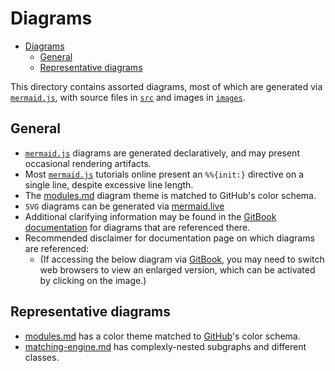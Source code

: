 # Diagrams

- [Diagrams](#diagrams)
  - [General](#general)
  - [Representative diagrams](#representative-diagrams)

This directory contains assorted diagrams, most of which are generated via [`mermaid.js`], with source files in [`src`] and images in [`images`].

## General

* [`mermaid.js`] diagrams are generated declaratively, and may present occasional rendering artifacts.
* Most [`mermaid.js`] tutorials online present an `%%{init:}` directive on a single line, despite excessive line length.
* The [modules.md] diagram theme is matched to GitHub's color schema.
* `SVG` diagrams can be generated via [mermaid.live]
* Additional clarifying information may be found in the [GitBook documentation] for diagrams that are referenced there.
* Recommended disclaimer for documentation page on which diagrams are referenced:
    * (If accessing the below diagram via [GitBook], you may need to switch web browsers to view an enlarged version, which can be activated by clicking on the image.)

## Representative diagrams

* [modules.md] has a color theme matched to [GitHub]'s color schema.
* [matching-engine.md] has complexly-nested subgraphs and different classes.

<!---Alphabetized reference links-->

[`images`]:              images
[`mermaid.js`]:          https://mermaid-js.github.io
[`src`]:                 src
[GitBook]:               https://gitbook.com
[GitBook Documentation]: ../doc-site/
[GitHub]:                https://github.com
[mermaid.live]:          https://mermaid.live
[modules.md]:            src/modules.md
[matching-engine.md]:    src/scraps/matching-engine.md